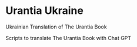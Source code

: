 # Urantia Ukraine

Ukrainian Translation of The Urantia Book

Scripts to translate The Urantia Book with Chat GPT
